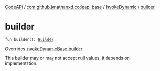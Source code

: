 [CodeAPI](../../index.md) / [com.github.jonathanxd.codeapi.base](../index.md) / [InvokeDynamic](index.md) / [builder](.)

# builder

`fun builder(): `[`Builder`](-builder/index.md)

Overrides [InvokeDynamicBase.builder](../-invoke-dynamic-base/builder.md)

This builder may or may not accept null values, it depends on implementation.

